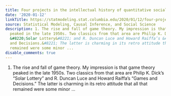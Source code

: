 ```yaml
---
title: Four projects in the intellectual history of quantitative social science
date: '2020-01-12'
linkTitle: https://statmodeling.stat.columbia.edu/2020/01/12/four-projects-in-the-intellectual-history-of-quantitative-social-science/
source: Statistical Modeling, Causal Inference, and Social Science
description: 1. The rise and fall of game theory. My impression is that game theory
  peaked in the late 1950s. Two classics from that area are Philip K. Dick&#8217;s
  &#8220;Solar Lottery&#8221; and R. Duncan Luce and Howard Raiffa’s &#8220;Games
  and Decisions.&#8221; The latter is charming in its retro attitude that all that
  remained were some minor ...
disable_comments: true
---
```

1. The rise and fall of game theory. My impression is that game theory peaked in the late 1950s. Two classics from that area are Philip K. Dick&#8217;s &#8220;Solar Lottery&#8221; and R. Duncan Luce and Howard Raiffa’s &#8220;Games and Decisions.&#8221; The latter is charming in its retro attitude that all that remained were some minor ...